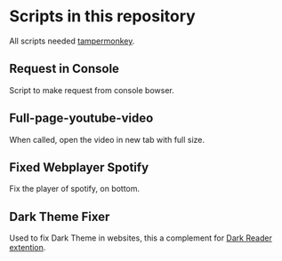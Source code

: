 # Scripts in this repository

All scripts needed [tampermonkey](http://www.tampermonkey.net/).

## Request in Console

Script to make request from console bowser.

## Full-page-youtube-video

When called, open the video in new tab with full size.

## Fixed Webplayer Spotify

Fix the player of spotify, on bottom.

## Dark Theme Fixer

Used to fix Dark Theme in websites, this a complement for [Dark Reader extention](https://darkreader.org/).
